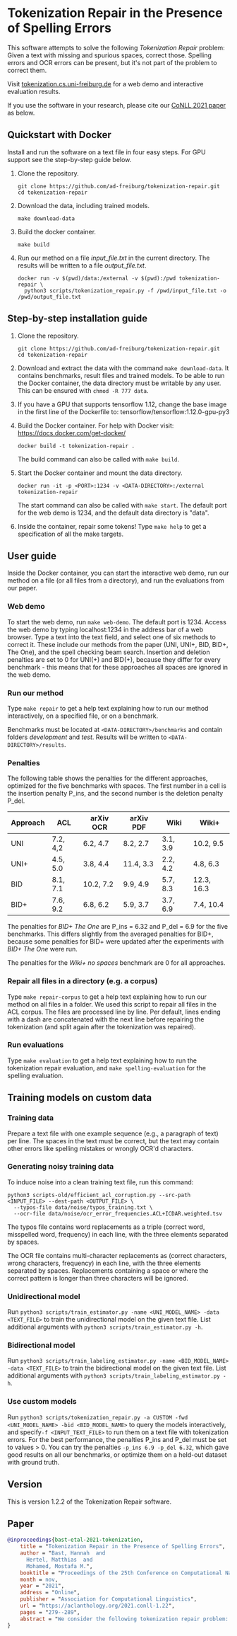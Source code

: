 # Tokenization Repair in the Presence of Spelling Errors

This software attempts to solve the following *Tokenization Repair* problem:
Given a text with missing and spurious spaces, correct those.
Spelling errors and OCR errors can be present, but it's not part of the problem to correct them.

Visit [tokenization.cs.uni-freiburg.de](https://tokenization.cs.uni-freiburg.de) for a web demo and interactive evaluation results.

If you use the software in your research, please cite our [CoNLL 2021 paper](https://aclanthology.org/2021.conll-1.22/) as below.

## Quickstart with Docker

Install and run the software on a text file in four easy steps.
For GPU support see the step-by-step guide below.

1. Clone the repository.

       git clone https://github.com/ad-freiburg/tokenization-repair.git
       cd tokenization-repair

2. Download the data, including trained models.

       make download-data

3. Build the docker container.

       make build

4. Run our method on a file *input_file.txt* in the current directory. 
   The results will be written to a file *output_file.txt*.

       docker run -v $(pwd)/data:/external -v $(pwd):/pwd tokenization-repair \
         python3 scripts/tokenization_repair.py -f /pwd/input_file.txt -o /pwd/output_file.txt

## Step-by-step installation guide ##

1. Clone the repository.
   
       git clone https://github.com/ad-freiburg/tokenization-repair.git
       cd tokenization-repair

3. Download and extract the data with the command `make download-data`.
   It contains benchmarks, result files and trained models.
   To be able to run the Docker container, the data directory must be writable by any user.
   This can be ensured with `chmod -R 777 data`.

4. If you have a GPU that supports tensorflow 1.12, change the base image in the first line of the Dockerfile to:
    tensorflow/tensorflow:1.12.0-gpu-py3

5. Build the Docker container. For help with Docker visit: https://docs.docker.com/get-docker/

       docker build -t tokenization-repair .
    
    The build command can also be called with `make build`.

6. Start the Docker container and mount the data directory.

       docker run -it -p <PORT>:1234 -v <DATA-DIRECTORY>:/external tokenization-repair
    
    The start command can also be called with `make start`.
    The default port for the web demo is 1234,
    and the default data directory is "data".

7. Inside the container, repair some tokens!
   Type `make help` to get a specification of all the make targets.

## User guide

Inside the Docker container, you can start the interactive web demo,
run our method on a file (or all files from a directory), 
and run the evaluations from our paper.

### Web demo

To start the web demo, run `make web-demo`.
The default port is 1234.
Access the web demo by typing localhost:1234 in the address bar of a web browser.
Type a text into the text field, and select one of six methods to correct it.
These include our methods from the paper (UNI, UNI+, BID, BID+, The One),
and the spell checking beam search.
Insertion and deletion penalties are set to 0 for UNI(+) and BID(+),
because they differ for every benchmark - this means that for these approaches
all spaces are ignored in the web demo.

### Run our method

Type `make repair` to get a help text explaining how to run our method interactively, on a specified file, or on a benchmark.

Benchmarks must be located at `<DATA-DIRECTORY>/benchmarks` and contain folders *development* and *test*.
Results will be written to `<DATA-DIRECTORY>/results`.

### Penalties

The following table shows the penalties for the different approaches, optimized for the five benchmarks with spaces.
The first number in a cell is the insertion penalty P_ins,
and the second number is the deletion penalty P_del.

| Approach | ACL | arXiv OCR | arXiv PDF | Wiki | Wiki+ |
| --- | --- | --- | --- | --- | --- |
| UNI | 7.2, 4,2 | 6.2, 4.7 | 8.2, 2.7 | 3.1, 3.9 | 10.2, 9.5 |
| UNI+ | 4.5, 5.0 | 3.8, 4.4 | 11.4, 3.3 | 2.2, 4.2 | 4.8, 6.3 |
| BID | 8.1, 7.1 | 10.2, 7.2 | 9.9, 4.9 | 5.7, 8.3 | 12.3, 16.3 |
| BID+ | 7.6, 9.2 | 6.8, 6.2 | 5.9, 3.7 | 3.7, 6.9 | 7.4, 10.4 |

The penalties for *BID+ The One* are P_ins = 6.32 and P_del = 6.9 for the five benchmarks.
This differs slightly from the averaged penalties for BID+,
because some penalties for BID+ were updated after the experiments with *BID+ The One* were run.

The penalties for the *Wiki+ no spaces* benchmark are 0 for all approaches.

### Repair all files in a directory (e.g. a corpus)

Type `make repair-corpus` to get a help text explaining how to run our method on all files in a folder.
We used this script to repair all files in the ACL corpus.
The files are processed line by line.
Per default, lines ending with a dash are concatenated with the next line before repairing the tokenization
(and split again after the tokenization was repaired).

### Run evaluations

Type `make evaluation` to get a help text explaining how to run the tokenization repair evaluation,
and `make spelling-evaluation` for the spelling evaluation.

## Training models on custom data

### Training data

Prepare a text file with one example sequence (e.g., a paragraph of text) per line.
The spaces in the text must be correct, but the text may contain other errors
like spelling mistakes or wrongly OCR'd characters.

### Generating noisy training data

To induce noise into a clean training text file, run this command:

```commandline
python3 scripts-old/efficient_acl_corruption.py --src-path <INPUT_FILE> --dest-path <OUTPUT_FILE> \
  --typos-file data/noise/typos_training.txt \
  --ocr-file data/noise/ocr_error_frequencies.ACL+ICDAR.weighted.tsv
```

The typos file contains word replacements as a triple (correct word, misspelled word, frequency) in each line,
with the three elements separated by spaces.

The OCR file contains multi-character replacements as (correct characters, wrong characters, frequency)
in each line, with the three elements separated by spaces.
Replacements containing a space or where the correct pattern is longer than three characters will be ignored. 

### Unidirectional model

Run `python3 scripts/train_estimator.py -name <UNI_MODEL_NAME> -data <TEXT_FILE>`
to train the unidirectional model on the given text file.
List additional arguments with `python3 scripts/train_estimator.py -h`.

### Bidirectional model

Run `python3 scripts/train_labeling_estimator.py -name <BID_MODEL_NAME> -data <TEXT_FILE>`
to train the bidirectional model on the given text file.
List additional arguments with `python3 scripts/train_labeling_estimator.py -h`.

### Use custom models

Run `python3 scripts/tokenization_repair.py -a CUSTOM -fwd <UNI_MODEL_NAME> -bid <BID_MODEL_NAME>`
to query the models interactively, and specify`-f <INPUT_TEXT_FILE>`
to run them on a text file with tokenization errors.
For the best performance, the penalties P_ins and P_del must be set to values > 0.
You can try the penalties `-p_ins 6.9 -p_del 6.32`, which gave good results on all our benchmarks,
or optimize them on a held-out dataset with ground truth.

## Version

This is version 1.2.2 of the Tokenization Repair software.

## Paper

```bibtex
@inproceedings{bast-etal-2021-tokenization,
    title = "Tokenization Repair in the Presence of Spelling Errors",
    author = "Bast, Hannah  and
      Hertel, Matthias  and
      Mohamed, Mostafa M.",
    booktitle = "Proceedings of the 25th Conference on Computational Natural Language Learning",
    month = nov,
    year = "2021",
    address = "Online",
    publisher = "Association for Computational Linguistics",
    url = "https://aclanthology.org/2021.conll-1.22",
    pages = "279--289",
    abstract = "We consider the following tokenization repair problem: Given a natural language text with any combination of missing or spurious spaces, correct these. Spelling errors can be present, but it{'}s not part of the problem to correct them. For example, given: {``}Tispa per isabout token izaionrep air{''}, compute {``}Tis paper is about tokenizaion repair{''}. We identify three key ingredients of high-quality tokenization repair, all missing from previous work: deep language models with a bidirectional component, training the models on text with spelling errors, and making use of the space information already present. Our methods also improve existing spell checkers by fixing not only more tokenization errors but also more spelling errors: once it is clear which characters form a word, it is much easier for them to figure out the correct word. We provide six benchmarks that cover three use cases (OCR errors, text extraction from PDF, human errors) and the cases of partially correct space information and all spaces missing. We evaluate our methods against the best existing methods and a non-trivial baseline. We provide full reproducibility under https://ad.informatik.uni-freiburg.de/publications.",
}
```
